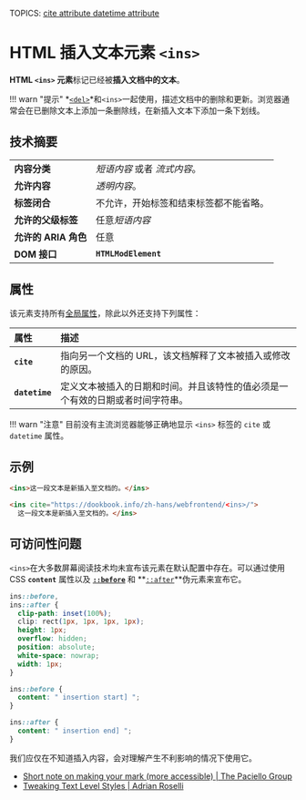 TOPICS: <ins>
        <ins> cite attribute
        <ins> datetime attribute

# HTML 插入文本元素 `<ins>`

**HTML `<ins>` 元素**标记已经被**插入文档中的文本**。

!!! warn "提示"
   *[`<del>`](/zh-hans/webfrontend/<del>)*和`<ins>`一起使用，描述文档中的删除和更新。浏览器通常会在已删除文本上添加一条删除线，在新插入文本下添加一条下划线。

## 技术摘要

|  |  |
| :-- | :-- |
| **内容分类** | *短语内容* 或者 *流式内容*。|
| **允许内容** | *透明内容*。|
| **标签闭合** | 不允许，开始标签和结束标签都不能省略。|
| **允许的父级标签** | 任意*短语内容* |
| **允许的 ARIA 角色** | 任意 |
| **DOM 接口** | **`HTMLModElement`** |

## 属性

该元素支持所有[全局属性](/zh-hans/webfrontend/HTML_Global_Attributes)，除此以外还支持下列属性：

| 属性 | 描述 |
| :-- | :-- |
| **`cite`** | 指向另一个文档的 URL，该文档解释了文本被插入或修改的原因。 |
| **`datetime`** | 定义文本被插入的日期和时间。并且该特性的值必须是一个有效的日期或者时间字符串。 |

!!! warn "注意"
    目前没有主流浏览器能够正确地显示 `<ins>` 标签的 `cite` 或 `datetime` 属性。

## 示例

```html
<ins>这一段文本是新插入至文档的。</ins>

<ins cite="https://dookbook.info/zh-hans/webfrontend/<ins>/">
  这一段文本是新插入至文档的。</ins>
```

## 可访问性问题

`<ins>`在大多数屏幕阅读技术均未宣布该元素在默认配置中存在。可以通过使用CSS **`content`** 属性以及
**[`::before`](zh-hans/webfrontend/::before)** 和 **[`::after`](zh-hans/webfrontend/::after)**伪元素来宣布它。

```css
ins::before,
ins::after {
  clip-path: inset(100%);
  clip: rect(1px, 1px, 1px, 1px);
  height: 1px;
  overflow: hidden;
  position: absolute;
  white-space: nowrap;
  width: 1px;
}

ins::before {
  content: " insertion start] ";
}

ins::after {
  content: " insertion end] ";
}
```

我们应仅在不知道插入内容，会对理解产生不利影响的情况下使用它。

- [Short note on making your mark (more accessible) | The Paciello Group](https://developer.paciellogroup.com/blog/2017/12/short-note-on-making-your-mark-more-accessible/)
- [Tweaking Text Level Styles | Adrian Roselli](http://adrianroselli.com/2017/12/tweaking-text-level-styles.html)
